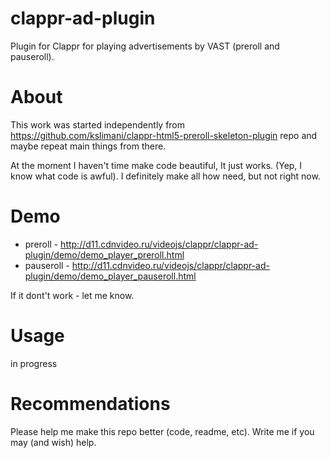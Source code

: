# clappr-ad-plugin
Plugin for Clappr for playing advertisements by VAST (preroll and pauseroll).

# About
This work was started independently from https://github.com/kslimani/clappr-html5-preroll-skeleton-plugin repo and maybe repeat main things from there.

At the moment I haven't time make code beautiful, It just works. (Yep, I know what code is awful). I definitely make all how need, but not right now.

# Demo
* preroll - http://d11.cdnvideo.ru/videojs/clappr/clappr-ad-plugin/demo/demo_player_preroll.html
* pauseroll - http://d11.cdnvideo.ru/videojs/clappr/clappr-ad-plugin/demo/demo_player_pauseroll.html 

If it dont't work - let me know.

# Usage
in progress

# Recommendations
Please help me make this repo better (code, readme, etc). Write me if you may (and wish) help.

